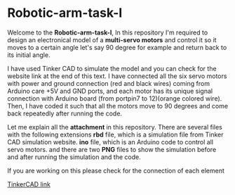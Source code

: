 # Robotic-arm-task-I
Welcome to the **Robotic-arm-task-I**, In this repository I'm required to design an electronical model of a **multi-servo motors** and control it so it moves to a certain angle let's say 90 degree for example and return back to its initial angle.

I have used Tinker CAD to simulate the model and you can check for the website link at the end of this text. I have connected all the six servo motors with power and ground connection (red and black wires) coming from Arduino care +5V and GND ports, and each motor has its unique signal connection with Arduino board (from portpin7 to 12)(orange colored wire). Then, I have coded it such that all the motors move to 90 degrees and come back repeatedly after running the code.

Let me explain all the **attachment** in this repository. There are several files with the following extensions
**rbd** file, which is a simulation file from Tinker CAD simulation website.
**ino** file, which is an Arduino code to control all servo motors.
and there are two **PNG** files to show the simulation before and after running the simulation and the code.

If you are working on this please check for the connection of each element 


[TinkerCAD link](https://www.tinkercad.com/things/c5ImFFamxAI-multi-servo-motors-without-potentiometers/editel?sharecode=1p97PdqWP9d7-7FAVfQ3gKn8-BON8Lze1BickurtIwk)
